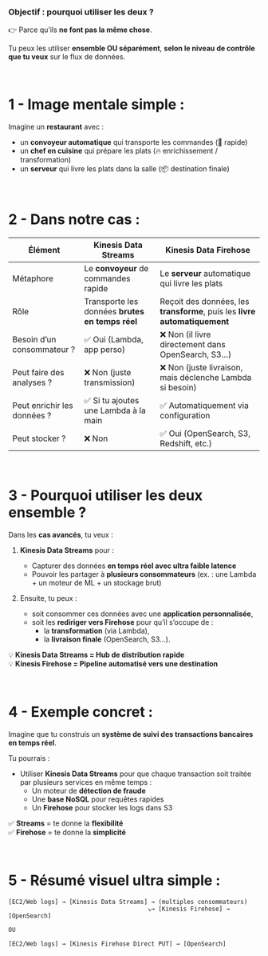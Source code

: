 ###  Objectif : pourquoi utiliser **les deux** ?
👉 Parce qu’ils **ne font pas la même chose**.

Tu peux les utiliser **ensemble OU séparément**, **selon le niveau de contrôle que tu veux** sur le flux de données.

<br/>

# 1 - Image mentale simple :  
Imagine un **restaurant** avec :

- un **convoyeur automatique** qui transporte les commandes (💨 rapide)  
- un **chef en cuisine** qui prépare les plats (🔥 enrichissement / transformation)  
- un **serveur** qui livre les plats dans la salle (📦 destination finale)

<br/>

# 2 - Dans notre cas :

| Élément | Kinesis Data Streams | Kinesis Data Firehose |
|--------|----------------------|-----------------------|
| Métaphore | Le **convoyeur** de commandes rapide | Le **serveur** automatique qui livre les plats |
| Rôle | Transporte les données **brutes en temps réel** | Reçoit des données, les **transforme**, puis les **livre automatiquement** |
| Besoin d’un consommateur ? | ✅ Oui (Lambda, app perso) | ❌ Non (il livre directement dans OpenSearch, S3…) |
| Peut faire des analyses ? | ❌ Non (juste transmission) | ❌ Non (juste livraison, mais déclenche Lambda si besoin) |
| Peut enrichir les données ? | ✅ Si tu ajoutes une Lambda à la main | ✅ Automatiquement via configuration |
| Peut stocker ? | ❌ Non | ✅ Oui (OpenSearch, S3, Redshift, etc.) |

<br/>

# 3 - Pourquoi utiliser **les deux ensemble** ?

Dans les **cas avancés**, tu veux :

1. **Kinesis Data Streams** pour :
   - Capturer des données **en temps réel avec ultra faible latence**
   - Pouvoir les partager à **plusieurs consommateurs** (ex. : une Lambda + un moteur de ML + un stockage brut)

2. Ensuite, tu peux :
   - soit consommer ces données avec une **application personnalisée**,
   - soit les **rediriger vers Firehose** pour qu’il s’occupe de :
     - la **transformation** (via Lambda),
     - la **livraison finale** (OpenSearch, S3…).

💡 **Kinesis Data Streams = Hub de distribution rapide**  
💡 **Kinesis Firehose = Pipeline automatisé vers une destination**

<br/>

# 4 -  Exemple concret :

Imagine que tu construis un **système de suivi des transactions bancaires en temps réel**.

Tu pourrais :
- Utiliser **Kinesis Data Streams** pour que chaque transaction soit traitée par plusieurs services en même temps :
  - Un moteur de **détection de fraude**
  - Une **base NoSQL** pour requêtes rapides
  - Un **Firehose** pour stocker les logs dans S3

✅ **Streams** = te donne la **flexibilité**  
✅ **Firehose** = te donne la **simplicité**

<br/>

# 5 -  Résumé visuel ultra simple :

```
[EC2/Web logs] → [Kinesis Data Streams] → (multiples consommateurs)
                                       ↘→ [Kinesis Firehose] → [OpenSearch]

OU

[EC2/Web logs] → [Kinesis Firehose Direct PUT] → [OpenSearch]
```

